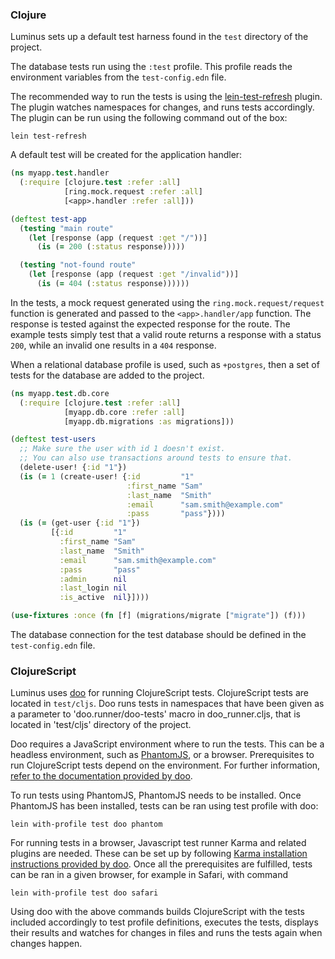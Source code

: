 ### Clojure

Luminus sets up a default test harness found in the `test` directory of the project.

The database tests run using the `:test` profile. This profile reads the environment variables from the
`test-config.edn` file.

The recommended way to run the tests is using the [lein-test-refresh](https://github.com/jakemcc/lein-test-refresh) plugin. The plugin watches namespaces for changes, and runs tests accordingly. The plugin can be run using the following command out of the box:

```
lein test-refresh
```

A default test will be created for the application handler:

```clojure
(ns myapp.test.handler
  (:require [clojure.test :refer :all]
            [ring.mock.request :refer :all]
            [<app>.handler :refer :all]))

(deftest test-app
  (testing "main route"
    (let [response (app (request :get "/"))]
      (is (= 200 (:status response)))))

  (testing "not-found route"
    (let [response (app (request :get "/invalid"))]
      (is (= 404 (:status response))))))
```

In the tests, a mock request generated using the `ring.mock.request/request` function is generated and passed to the
`<app>.handler/app` function. The response is tested against the expected response for the route. The example tests
simply test that a valid route returns a response with a status `200`, while an invalid one results in a `404` response.

When a relational database profile is used, such as `+postgres`, then a set of tests for the database are added to
the project.

```clojure
(ns myapp.test.db.core
  (:require [clojure.test :refer :all]
            [myapp.db.core :refer :all]
            [myapp.db.migrations :as migrations]))

(deftest test-users
  ;; Make sure the user with id 1 doesn't exist.
  ;; You can also use transactions around tests to ensure that.
  (delete-user! {:id "1"})
  (is (= 1 (create-user! {:id         "1"
                          :first_name "Sam"
                          :last_name  "Smith"
                          :email      "sam.smith@example.com"
                          :pass       "pass"})))
  (is (= (get-user {:id "1"})
         [{:id         "1"
           :first_name "Sam"
           :last_name  "Smith"
           :email      "sam.smith@example.com"
           :pass       "pass"
           :admin      nil
           :last_login nil
           :is_active  nil}])))

(use-fixtures :once (fn [f] (migrations/migrate ["migrate"]) (f)))
```

The database connection for the test database should be defined in the `test-config.edn` file.

### ClojureScript

Luminus uses [doo](https://github.com/bensu/doo) for running ClojureScript tests. ClojureScript tests are located in `test/cljs`. Doo runs tests in namespaces that have been given as a parameter to 'doo.runner/doo-tests' macro in doo_runner.cljs, that is located in 'test/cljs' directory of the project.

Doo requires a JavaScript environment where to run the tests. This can be a headless environment, such as [PhantomJS](http://phantomjs.org), or a browser. Prerequisites to run ClojureScript tests depend on the environment. For further information, [refer to the documentation provided by doo](https://github.com/bensu/doo#setting-up-environments).

To run tests using PhantomJS, PhantomJS needs to be installed. Once PhantomJS has been installed, tests can be ran using test profile with doo:

```
lein with-profile test doo phantom
```

For running tests in a browser, Javascript test runner Karma and related plugins are needed. These can be set up by following [Karma installation instructions provided by doo](https://github.com/bensu/doo#karma). Once all the prerequisites are fulfilled, tests can be ran in a given browser, for example in Safari, with command

```
lein with-profile test doo safari
```

Using doo with the above commands builds ClojureScript with the tests included accordingly to test profile definitions, executes the tests, displays their results and watches for changes in files and runs the tests again when changes happen.
